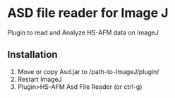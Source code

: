 # ASD file reader for Image J
Plugin to read and Analyze HS-AFM data on ImageJ

## Installation

1. Move or copy Asd.jar to /path-to-ImageJ/plugin/
2. Restart ImageJ
3. Plugin>HS-AFM Asd File Reader (or ctrl-g)
